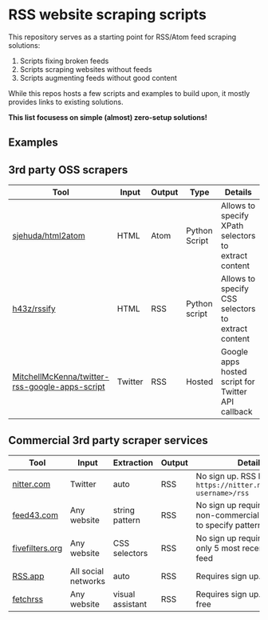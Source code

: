 # RSS website scraping scripts

This repository serves as a starting point for RSS/Atom feed scraping solutions:

1. Scripts fixing broken feeds
2. Scripts scraping websites without feeds
3. Scripts augmenting feeds without good content

While this repos hosts a few scripts and examples to build upon, it mostly provides links to existing solutions.

**This list focusess on simple (almost) zero-setup solutions!**

## Examples

## 3rd party OSS scrapers

| Tool              | Input | Output  | Type | Details                                            |
|-------------------|-------|---------|------|----------------------------------------------------|
| [sjehuda/html2atom](https://github.com/sjehuda/html2atom) | HTML | Atom | Python Script |Allows to specify XPath selectors to extract content |
| [h43z/rssify](https://github.com/h43z/rssify) | HTML | RSS | Python script | Allows to specify CSS selectors to extract content |
| [MitchellMcKenna/twitter-rss-google-apps-script](https://github.com/MitchellMcKenna/twitter-rss-google-apps-script) | Twitter | RSS | Hosted | Google apps hosted script for Twitter API callback |

## Commercial 3rd party scraper services

| Tool              | Input | Extraction | Output | Details                                            |
|-------------------|-------|------------|--------|----------------------------------------------------|
| [nitter.com](https://nitter.com) | Twitter | auto | RSS | No sign up. RSS link syntax `https://nitter.net/<twitter username>/rss` |
| [feed43.com](https://feed43.com) | Any website | string pattern | RSS | No sign up required. Free for non-commercial use. Allows to specify patterns to extract |
| [fivefilters.org](http://createfeed.fivefilters.org/index.php) | Any website | CSS selectors | RSS | No sign up required. Returns only 5 most recent items per feed |
| [RSS.app](https://rss.app) | All social networks | auto | RSS | Requires sign up. | 
| [fetchrss](http://fetchrss.com/) | Any website | visual assistant | RSS | Requires sign up. 4 feeds are free |

